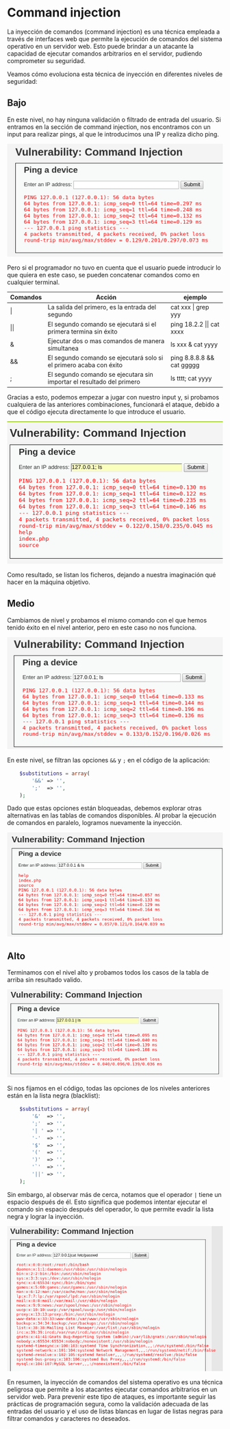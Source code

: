 # Command injection

La inyección de comandos (command injection) es una técnica empleada a través de interfaces web que permite la ejecución de comandos del sistema operativo en un servidor web. Esto puede brindar a un atacante la capacidad de ejecutar comandos arbitrarios en el servidor, pudiendo comprometer su seguridad.

Veamos cómo evoluciona esta técnica de inyección en diferentes niveles de seguridad:

## Bajo

En este nivel, no hay ninguna validación o filtrado de entrada del usuario. Si entramos en la sección de command injection, nos encontramos con un input para realizar pings, al que le introducimos una IP y realiza dicho ping.

![](<../.gitbook/assets/1 (15).png>)

Pero si el programador no tuvo en cuenta que el usuario puede introducir lo que quiera en este caso, se pueden concatenar comandos como en cualquier terminal.

| Comandos | Acción                                                                | ejemplo                   |
| -------- | --------------------------------------------------------------------- | ------------------------- |
| \|       | La salida del primero, es la entrada del segundo                      | cat xxx \| grep yyy       |
| \|\|     | El segundo comando se ejecutará si el primera termina sin éxito       | ping 18.2.2 \|\| cat xxxx |
| &        | Ejecutar dos o mas comandos de manera simultanea                      | ls xxx & cat yyyy         |
| &&       | El segundo comando se ejecutará solo si el primero acaba con éxito    | ping 8.8.8.8 && cat ggggg |
| ;        | El segundo comando se ejecutara sin importar el resultado del primero | ls tttt; cat yyyy         |

Gracias a esto, podemos empezar a jugar con nuestro input y, si probamos cualquiera de las anteriores combinaciones, funcionará el ataque, debido a que el código ejecuta directamente lo que introduce el usuario.

![](<../.gitbook/assets/2 (10).png>)

Como resultado, se listan los ficheros, dejando a nuestra imaginación qué hacer en la máquina objetivo.

## Medio

Cambiamos de nivel y probamos el mismo comando con el que hemos tenido éxito en el nivel anterior, pero en este caso no nos funciona.

![](<../.gitbook/assets/1 (7).png>)

En este nivel, se filtran las opciones `&&` y `;` en el código de la aplicación:

```php
    $substitutions = array(
        '&&' => '',
        ';'  => '',
    );
```

Dado que estas opciones están bloqueadas, debemos explorar otras alternativas en las tablas de comandos disponibles. Al probar la ejecución de comandos en paralelo, logramos nuevamente la inyección.

![](<../.gitbook/assets/2 (8).png>)

## Alto

Terminamos con el nivel alto y probamos todos los casos de la tabla de arriba sin resultado valido.

![](<../.gitbook/assets/1 (9).png>)

Si nos fijamos en el código, todas las opciones de los niveles anteriores están en la lista negra (blacklist):

```php
    $substitutions = array(
        '&'  => '',
        ';'  => '',
        '| ' => '',
        '-'  => '',
        '$'  => '',
        '('  => '',
        ')'  => '',
        '`'  => '',
        '||' => '',
    );
```

Sin embargo, al observar más de cerca, notamos que el operador `|` tiene un espacio después de él. Esto significa que podemos intentar ejecutar el comando sin espacio después del operador, lo que permite evadir la lista negra y lograr la inyección.

![](<../.gitbook/assets/3 (13).png>)

En resumen, la inyección de comandos del sistema operativo es una técnica peligrosa que permite a los atacantes ejecutar comandos arbitrarios en un servidor web. Para prevenir este tipo de ataques, es importante seguir las prácticas de programación segura, como la validación adecuada de las entradas del usuario y el uso de listas blancas en lugar de listas negras para filtrar comandos y caracteres no deseados.
